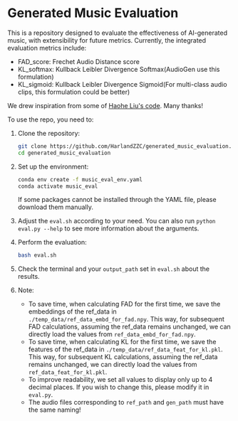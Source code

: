 # Generated Music Evaluation

This is a repository designed to evaluate the effectiveness of AI-generated music, with extensibility for future metrics. Currently, the integrated evaluation metrics include:

* FAD_score: Frechet Audio Distance score
* KL_softmax: Kullback Leibler Divergence Softmax(AudioGen use this formulation)
* KL_sigmoid: Kullback Leibler Divergence Sigmoid(For multi-class audio clips, this formulation could be better)

We drew inspiration from some of [Haohe Liu's code](https://github.com/haoheliu/audioldm_eval.git). Many thanks!

To use the repo, you need to:

1. Clone the repository:

   ```bash
   git clone https://github.com/HarlandZZC/generated_music_evaluation.git
   cd generated_music_evaluation
   ```

2. Set up the environment:

   ```bash
   conda env create -f music_eval_env.yaml
   conda activate music_eval
   ```

   If some packages cannot be installed through the YAML file, please download them manually.

3. Adjust the `eval.sh` according to your need. You can also run `python eval.py --help` to see more information about the arguments.

4. Perform the evaluation:

    ```bash
    bash eval.sh
    ```

5. Check the terminal and your `output_path` set in `eval.sh` about the results.

6. Note:

   * To save time, when calculating FAD for the first time, we save the embeddings of the ref_data in `./temp_data/ref_data_embd_for_fad.npy`. This way, for subsequent FAD calculations, assuming the ref_data remains unchanged, we can directly load the values from `ref_data_embd_for_fad.npy`.
   * To save time, when calculating KL for the first time, we save the features of the ref_data in `./temp_data/ref_data_feat_for_kl.pkl`. This way, for subsequent KL calculations, assuming the ref_data remains unchanged, we can directly load the values from `ref_data_feat_for_kl.pkl`.
   * To improve readability, we set all values to display only up to 4 decimal places. If you wish to change this, please modify it in `eval.py`.
   * The audio files corresponding to `ref_path` and `gen_path` must have the same naming!
